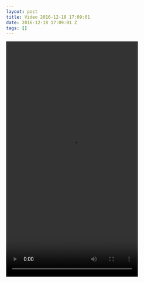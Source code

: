 ```yaml
---
layout: post
title: Video 2016-12-18 17:09:01
date: 2016-12-18 17:09:01 Z
tags: []
---
```

<video width="360" height="640" autoplay="autoplay" controls="controls"><source src="/media/2016/12/154637210893.mp4" type="video/mp4"></video>


